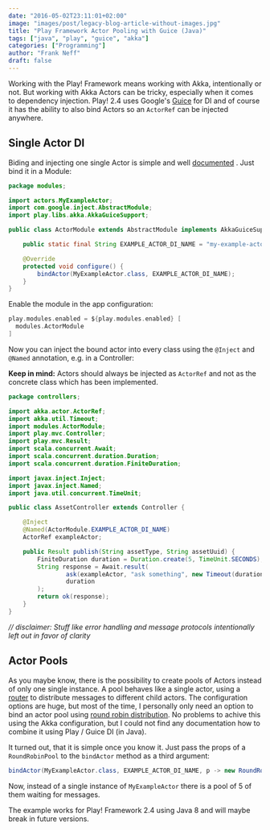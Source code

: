 ```yaml
---
date: "2016-05-02T23:11:01+02:00"
image: "images/post/legacy-blog-article-without-images.jpg"
title: "Play Framework Actor Pooling with Guice (Java)"
tags: ["java", "play", "guice", "akka"]
categories: ["Programming"]
author: "Frank Neff"
draft: false
---
```


Working with the Play! Framework means working with Akka, intentionally or not. But working with Akka Actors can be 
tricky, especially when it comes to dependency injection. Play! 2.4 uses Google's 
[Guice](https://www.playframework.com/documentation/2.4.x/JavaDependencyInjection) for DI and of course it has the 
ability to also bind Actors so an `ActorRef` can be injected anywhere.

<!--more-->

Single Actor DI
---------------

Biding and injecting one single Actor is simple and well 
[documented](https://www.playframework.com/documentation/2.4.x/JavaAkka#Dependency-injecting-actors) . Just bind it in 
a Module:

```java
package modules;

import actors.MyExampleActor;
import com.google.inject.AbstractModule;
import play.libs.akka.AkkaGuiceSupport;

public class ActorModule extends AbstractModule implements AkkaGuiceSupport {

    public static final String EXAMPLE_ACTOR_DI_NAME = "my-example-actor";

    @Override
    protected void configure() {
        bindActor(MyExampleActor.class, EXAMPLE_ACTOR_DI_NAME);
    }
}
```

Enable the module in the app configuration:

```scala
play.modules.enabled = ${play.modules.enabled} [
  modules.ActorModule
]
```

Now you can inject the bound actor into every class using the `@Inject` and `@Named` annotation, e.g. in a Controller:

**Keep in mind:** Actors should always be injected as `ActorRef` and not as the concrete class which has been 
implemented.

```java
package controllers;

import akka.actor.ActorRef;
import akka.util.Timeout;
import modules.ActorModule;
import play.mvc.Controller;
import play.mvc.Result;
import scala.concurrent.Await;
import scala.concurrent.duration.Duration;
import scala.concurrent.duration.FiniteDuration;

import javax.inject.Inject;
import javax.inject.Named;
import java.util.concurrent.TimeUnit;

public class AssetController extends Controller {

    @Inject
    @Named(ActorModule.EXAMPLE_ACTOR_DI_NAME)
    ActorRef exampleActor;

    public Result publish(String assetType, String assetUuid) {
        FiniteDuration duration = Duration.create(5, TimeUnit.SECONDS);
        String response = Await.result(
                ask(exampleActor, "ask something", new Timeout(duration)).mapTo(classTag(Strijg.class)),
                duration
        );
        return ok(response);
    }
}
```

*// disclaimer: Stuff like error handling and message protocols intentionally left out in favor of clarity*

Actor Pools
-----------

As you maybe know, there is the possibility to create pools of Actors instead of only one single instance. A pool
behaves like a single actor, using a [router](http://doc.akka.io/docs/akka/current/java/routing.html) to distribute 
messages to different child actors. The configuration options are huge, but most of the time, I personally only need an option
to bind an actor pool using [round robin distribution](http://doc.akka.io/docs/akka/current/java/routing.html#Pool). No
problems to achive this using the Akka configuration, but I could not find any documentation how to combine it using 
Play / Guice DI (in Java).

It turned out, that it is simple once you know it. Just pass the props of a `RoundRobinPool` to the `bindActor` method 
as a third argument:

```java
bindActor(MyExampleActor.class, EXAMPLE_ACTOR_DI_NAME, p -> new RoundRobinPool(5).props(p));
```

Now, instead of a single instance of `MyExampleActor` there is a pool of 5 of them waiting for messages.

The example works for Play! Framework 2.4 using Java 8 and will maybe break in future versions.
